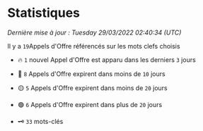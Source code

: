 # Statistiques


_Dernière mise à jour : Tuesday 29/03/2022 02:40:34 (UTC)_ 

Il y a `19`Appels d'Offre référencés sur les mots clefs choisis

- 🔥 `1` nouvel Appel d'Offre est apparu dans les derniers `3` jours
- 🔴  `8` Appels d'Offre expirent dans moins de `10` jours
- 🟡  `5` Appels d'Offre expirent dans moins de `20` jours
- 🟢  `6` Appels d'Offre expirent dans plus de `20` jours

- 🗝 `33` mots-clés